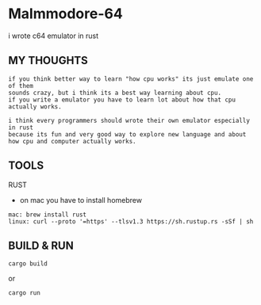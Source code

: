 # Malmmodore-64
i wrote c64 emulator in rust

## MY THOUGHTS
```
if you think better way to learn "how cpu works" its just emulate one of them
sounds crazy, but i think its a best way learning about cpu.
if you write a emulator you have to learn lot about how that cpu actually works.

i think every programmers should wrote their own emulator especially in rust
because its fun and very good way to explore new language and about how cpu and computer actually works.
```

## TOOLS
RUST
- on mac you have to install homebrew
```
mac: brew install rust
linux: curl --proto '=https' --tlsv1.3 https://sh.rustup.rs -sSf | sh
```

## BUILD & RUN
```
cargo build
```
or
```
cargo run
```